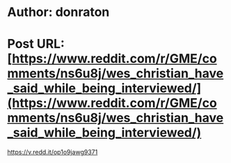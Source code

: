 # Author: donraton
# Post URL: [https://www.reddit.com/r/GME/comments/ns6u8j/wes_christian_have_said_while_being_interviewed/](https://www.reddit.com/r/GME/comments/ns6u8j/wes_christian_have_said_while_being_interviewed/)


https://v.redd.it/op1o9jawg9371